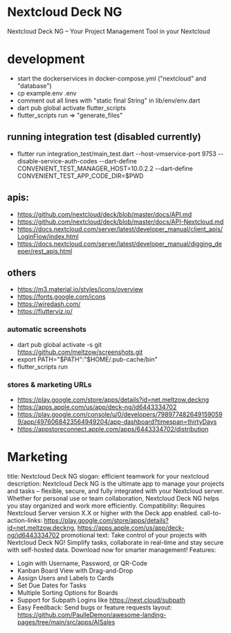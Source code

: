 # Nextcloud Deck NG
Nextcloud Deck NG – Your Project Management Tool in your Nextcloud

# development
* start the dockerservices in docker-compose.yml ("nextcloud" and "database")
* cp example.env .env
* comment out all lines with "static final String" in lib/env/env.dart
* dart pub global activate flutter_scripts
* flutter_scripts run => "generate_files"

## running integration test (disabled currently)
* flutter run integration_test/main_test.dart --host-vmservice-port 9753 --disable-service-auth-codes --dart-define CONVENIENT_TEST_MANAGER_HOST=10.0.2.2 --dart-define CONVENIENT_TEST_APP_CODE_DIR=$PWD

## apis:
* https://github.com/nextcloud/deck/blob/master/docs/API.md
* https://github.com/nextcloud/deck/blob/master/docs/API-Nextcloud.md
* https://docs.nextcloud.com/server/latest/developer_manual/client_apis/LoginFlow/index.html
* https://docs.nextcloud.com/server/latest/developer_manual/digging_deeper/rest_apis.html

## others 
* https://m3.material.io/styles/icons/overview
* https://fonts.google.com/icons
* https://wiredash.com/
* https://flutterviz.io/

### automatic screenshots
* dart pub global activate -s git https://github.com/meltzow/screenshots.git
* export PATH="$PATH":"$HOME/.pub-cache/bin"
* flutter_scripts run

### stores & marketing URLs
* https://play.google.com/store/apps/details?id=net.meltzow.deckng
* https://apps.apple.com/us/app/deck-ng/id6443334702
* https://play.google.com/console/u/0/developers/7989774826491590599/app/4976068423564949204/app-dashboard?timespan=thirtyDays
* https://appstoreconnect.apple.com/apps/6443334702/distribution

# Marketing
title: Nextcloud Deck NG
slogan: efficient teamwork for your nextcloud
description: Nextcloud Deck NG is the ultimate app to manage your projects and tasks – flexible, secure, and fully integrated with your Nextcloud server. Whether for personal use or team collaboration, Nextcloud Deck NG helps you stay organized and work more efficiently.
Compatibility: Requires Nextcloud Server version X.X or higher with the Deck app enabled.
call-to-action-links:  https://play.google.com/store/apps/details?id=net.meltzow.deckng, https://apps.apple.com/us/app/deck-ng/id6443334702
promotional text: Take control of your projects with Nextcloud Deck NG! Simplify tasks, collaborate in real-time and stay secure with self-hosted data. Download now for smarter management!
Features: 
 * Login with Username, Password, or QR-Code
 * Kanban Board View with Drag-and-Drop
 * Assign Users and Labels to Cards 
 * Set Due Dates for Tasks
 * Multiple Sorting Options for Boards
 * Support for Subpath Logins like https://next.cloud/subpath
 * Easy Feedback: Send bugs or feature requests
layout: https://github.com/PaulleDemon/awesome-landing-pages/tree/main/src/apps/AISales
